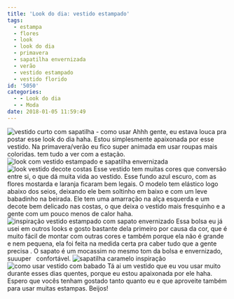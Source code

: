 ```yaml
---
title: 'Look do dia: vestido estampado'
tags:
  - estampa
  - flores
  - look
  - look do dia
  - primavera
  - sapatilha envernizada
  - verão
  - vestido estampado
  - vestido florido
id: '5050'
categories:
  - - Look do dia
  - - Moda
date: 2018-01-05 11:59:49
---
```


![vestido curto com sapatilha - como usar](/wp-content/uploads/2017/09/look-vestido-curto-estampado.jpg) Ahhh gente, eu estava louca pra postar esse look do dia haha. Estou simplesmente apaixonada por esse vestido. Na primavera/verão eu fico super animada em usar roupas mais coloridas. tem tudo a ver com a estação. ![look com vestido estampado e sapatilha envernizada ](/wp-content/uploads/2017/09/como-usar-vestido-estampado-curto.jpg) ![look vestido decote costas](/wp-content/uploads/2017/09/como-usar-bolsa-caramelo.jpg) Esse vestido tem muitas cores que conversão entre si, o que dá muita vida ao vestido. Esse fundo azul escuro, com as flores mostarda e laranja ficaram bem legais. O modelo tem elástico logo abaixo dos seios, deixando ele bem soltinho em baixo e com um leve babadinho na beirada. Ele tem uma amarração na alça esquerda e um decote bem delicado nas costas, o que deixa o vestido mais fresquinho e a gente com um pouco menos de calor haha. ![inspiração vestido estampado com sapato envernizado ](/wp-content/uploads/2017/09/vestido-estampato-com-sapato-caramelo.jpg) Essa bolsa eu já usei em outros looks e gosto bastante dela primeiro por causa da cor, que é muito fácil de montar com outras cores e também porque ela não é grande e nem pequena, ela foi feita na medida certa pra caber tudo que a gente precisa . O sapato é um mocassim no mesmo tom da bolsa e envernizado, suuuper   confortável. ![sapatilha caramelo inspiração ](/wp-content/uploads/2017/09/como-usar-sapato-envernizado.jpg) ![como usar vestido com babado ](/wp-content/uploads/2017/09/look-vestido-curto-estampado-com-sapatilha.jpg) Tá ai um vestido que eu vou usar muito durante esses dias quentes, porque eu estou apaixonada por ele haha. Espero que vocês tenham gostado tanto quanto eu e que aproveite também para usar muitas estampas. Beijos!
